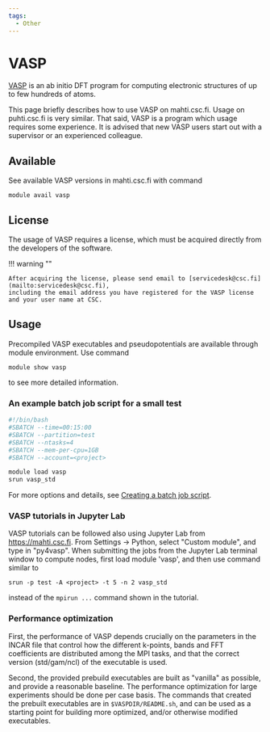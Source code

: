```yaml
---
tags:
  - Other
---
```


# VASP

[VASP](https://www.vasp.at/) is an ab initio DFT program for computing
electronic structures of up to few hundreds of atoms.

This page briefly describes how to use VASP on mahti.csc.fi. Usage on puhti.csc.fi is very similar. That said,
VASP is a program which usage requires some experience. It is advised that new VASP users start out
with a supervisor or an experienced colleague.


## Available

See available VASP versions in mahti.csc.fi with command

```console
module avail vasp
```


## License

The usage of VASP requires a license, which must be acquired directly
from the developers of the software.

!!! warning ""

    After acquiring the license, please send email to [servicedesk@csc.fi](mailto:servicedesk@csc.fi),
    including the email address you have registered for the VASP license and your user name at CSC.


## Usage

Precompiled VASP executables and pseudopotentials are available
through module environment. Use command

```console
module show vasp
```

to see more detailed information.

### An example batch job script for a small test

```bash
#!/bin/bash
#SBATCH --time=00:15:00
#SBATCH --partition=test
#SBATCH --ntasks=4
#SBATCH --mem-per-cpu=1GB
#SBATCH --account=<project>

module load vasp
srun vasp_std
```

For more options and details, see [Creating a batch job script](../computing/running/creating-job-scripts-puhti.md).

### VASP tutorials in Jupyter Lab

VASP tutorials can be followed also using Jupyter Lab from https://mahti.csc.fi. From
Settings -> Python, select "Custom module", and type in "py4vasp". When submitting the jobs
from the Jupyter Lab terminal window to compute nodes, first load module 'vasp', and then
use command similar to

```console
srun -p test -A <project> -t 5 -n 2 vasp_std
```

instead of the `mpirun ...` command shown in the tutorial.

### Performance optimization

First, the performance of VASP depends crucially on the parameters in
the INCAR file that control how the different k-points, bands and FFT
coefficients are distributed among the MPI tasks, and that the correct
version (std/gam/ncl) of the executable is used.

Second, the provided prebuild executables are built as "vanilla" as
possible, and provide a reasonable baseline. The performance
optimization for large experiments should be done per case basis. The
commands that created the prebuilt executables are in
`$VASPDIR/README.sh`, and can be used as a starting point
for building more optimized, and/or otherwise modified executables.
